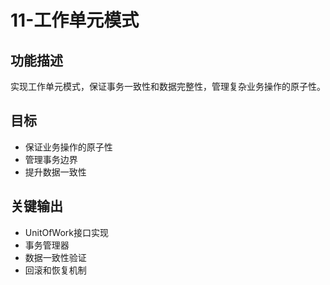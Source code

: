 # 11-工作单元模式

## 功能描述
实现工作单元模式，保证事务一致性和数据完整性，管理复杂业务操作的原子性。

## 目标
- 保证业务操作的原子性
- 管理事务边界
- 提升数据一致性

## 关键输出
- UnitOfWork接口实现
- 事务管理器
- 数据一致性验证
- 回滚和恢复机制